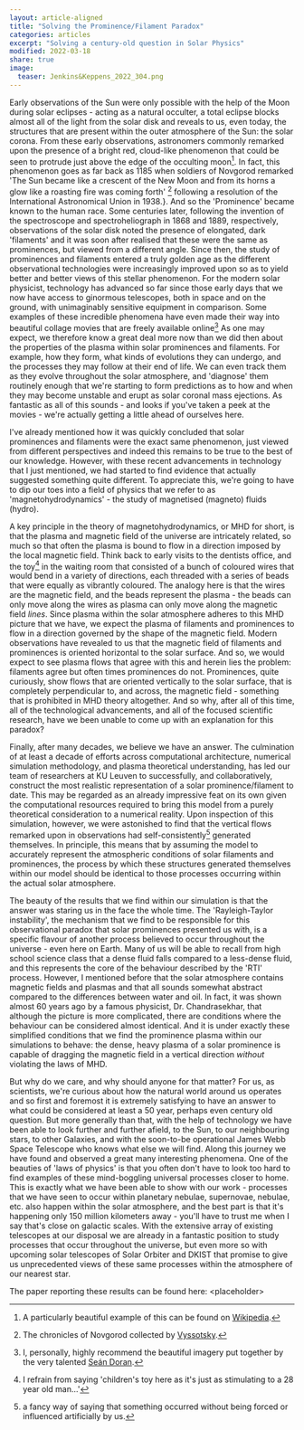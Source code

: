 ```yaml
---
layout: article-aligned
title: "Solving the Prominence/Filament Paradox"
categories: articles
excerpt: "Solving a century-old question in Solar Physics"
modified: 2022-03-18
share: true
image:
  teaser: Jenkins&Keppens_2022_304.png
---
```


Early observations of the Sun were only possible with the help of the Moon during solar eclipses - acting as a natural occulter, a total eclipse blocks almost all of the light from the solar disk and reveals to us, even today, the structures that are present within the outer atmosphere of the Sun: the solar corona. From these early observations, astronomers commonly remarked upon the presence of a bright red, cloud-like phenomenon that could be seen to protrude just above the edge of the occulting moon[^1]. In fact, this phenomenon goes as far back as 1185 when soldiers of Novgorod remarked 'The Sun became like a crescent of the New Moon and from its horns a glow like a roasting fire was coming forth' [^2] following a resolution of the International Astronomical Union in 1938.}. And so the 'Prominence' became known to the human race. Some centuries later, following the invention of the spectroscope and spectroheliograph in 1868 and 1889, respectively, observations of the solar disk noted the presence of elongated, dark 'filaments' and it was soon after realised that these were the same as prominences, but viewed from a different angle. Since then, the study of prominences and filaments entered a truly golden age as the different observational technologies were increasingly improved upon so as to yield better and better views of this stellar phenomenon.
For the modern solar physicist, technology has advanced so far since those early days that we now have access to ginormous telescopes, both in space and on the ground, with unimaginably sensitive equipment in comparison. Some examples of these incredible phenomena have even made their way into beautiful collage movies that are freely available online[^3] As one may expect, we therefore know a great deal more now than we did then about the properties of the plasma within solar prominences and filaments. For example, how they form, what kinds of evolutions they can undergo, and the processes they may follow at their end of life. We can even track them as they evolve throughout the solar atmosphere, and 'diagnose' them routinely enough that we're starting to form predictions as to how and when they may become unstable and erupt as solar coronal mass ejections. As fantastic as all of this sounds - and looks if you've taken a peek at the movies -  we're actually getting a little ahead of ourselves here.

I've already mentioned how it was quickly concluded that solar prominences and filaments were the exact same phenomenon, just viewed from different perspectives and indeed this remains to be true to the best of our knowledge. However, with these recent advancements in technology that I just mentioned, we had started to find evidence that actually suggested something quite different. To appreciate this, we're going to have to dip our toes into a field of physics that we refer to as 'magnetohydrodynamics' - the study of magnetised (magneto) fluids (hydro). 

A key principle in the theory of magnetohydrodynamics, or MHD for short, is that the plasma and magnetic field of the universe are intricately related, so much so that often the plasma is bound to flow in a direction imposed by the local magnetic field. Think back to early visits to the dentists office, and the toy[^4] in the waiting room that consisted of a bunch of coloured wires that would bend in a variety of directions, each threaded with a series of beads that were equally as vibrantly coloured. The analogy here is that the wires are the magnetic field, and the beads represent the plasma - the beads can only move along the wires as plasma can only move along the magnetic field *lines*. Since plasma within the solar atmosphere adheres to this MHD picture that we have, we expect the plasma of filaments and prominences to flow in a direction governed by the shape of the magnetic field. Modern observations have revealed to us that the magnetic field of filaments and prominences is oriented horizontal to the solar surface. And so, we would expect to see plasma flows that agree with this and herein lies the problem: filaments agree but often times prominences do not. Prominences, quite curiously, show flows that are oriented vertically to the solar surface, that is completely perpendicular to, and across, the magnetic field - something that is prohibited in MHD theory altogether. And so why, after all of this time, all of the technological advancements, and all of the focused scientific research, have we been unable to come up with an explanation for this paradox?

Finally, after many decades, we believe we have an answer. The culmination of at least a decade of efforts across computational architecture, numerical simulation methodology, and plasma theoretical understanding, has led our team of researchers at KU Leuven to successfully, and collaboratively, construct the most realistic representation of a solar prominence/filament to date. This may be regarded as an already impressive feat on its own given the computational resources required to bring this model from a purely theoretical consideration to a numerical reality. Upon inspection of this simulation, however, we were astonished to find that the vertical flows remarked upon in observations had self-consistently[^5] generated themselves. In principle, this means that by assuming the model to accurately represent the atmospheric conditions of solar filaments and prominences, the process by which these structures generated themselves within our model should be identical to those processes occurring within the actual solar atmosphere.

The beauty of the results that we find within our simulation is that the answer was staring us in the face the whole time. The 'Rayleigh-Taylor instability', the mechanism that we find to be responsible for this observational paradox that solar prominences presented us with, is a specific flavour of another process believed to occur throughout the universe - even here on Earth. Many of us will be able to recall from high school science class that a dense fluid falls compared to a less-dense fluid, and this represents the core of the behaviour described by the 'RTI' process. However, I mentioned before that the solar atmosphere contains magnetic fields and plasmas and that all sounds somewhat abstract compared to the differences between water and oil. In fact, it was shown almost 60 years ago by a famous physicist, Dr. Chandrasekhar, that although the picture is more complicated, there are conditions where the behaviour can be considered almost identical. And it is under exactly these simplified conditions that we find the prominence plasma within our simulations to behave: the dense, heavy plasma of a solar prominence is capable of dragging the magnetic field in a vertical direction *without* violating the laws of MHD.

But why do we care, and why should anyone for that matter? For us, as scientists, we're curious about how the natural world around us operates and so first and foremost it is extremely satisfying to have an answer to what could be considered at least a 50 year, perhaps even century old question. But more generally than that, with the help of technology we have been able to look further and further afield, to the Sun, to our neighbouring stars, to other Galaxies, and with the soon-to-be operational James Webb Space Telescope who knows what else we will find. Along this journey we have found and observed a great many interesting phenomena. One of the beauties of 'laws of physics' is that you often don't have to look too hard to find examples of these mind-boggling universal processes closer to home. This is exactly what we have been able to show with our work - processes that we have seen to occur within planetary nebulae, supernovae, nebulae, etc. also happen within the solar atmosphere, and the best part is that it's happening only 150 million kilometers away - you'll have to trust me when I say that's close on galactic scales. With the extensive array of existing telescopes at our disposal we are already in a fantastic position to study processes that occur throughout the universe, but even more so with upcoming solar telescopes of Solar Orbiter and DKIST that promise to give us unprecedented views of these same processes within the atmosphere of our nearest star.

The paper reporting these results can be found here: \<placeholder\>


[^1]: A particularly beautiful example of this can be found on [Wikipedia](https://upload.wikimedia.org/wikipedia/commons/c/c7/Solar_eclipse_1999_4.jpg).
[^2]: The chronicles of Novgorod collected by [Vyssotsky](https://ui.adsabs.harvard.edu/abs/1949MeLuS.126....3V/abstract).
[^3]: I, personally, highly recommend the beautiful imagery put together by the very talented [Seán Doran](https://www.youtube.com/c/SeánDoran).
[^4]: I refrain from saying 'children's toy here as it's just as stimulating to a 28 year old man...'
[^5]: a fancy way of saying that something occurred without being forced or influenced artificially by us.


